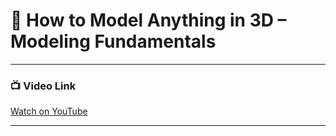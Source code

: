 # 🧰 How to Model Anything in 3D – Modeling Fundamentals
---
### 📺 Video Link
[Watch on YouTube](https://youtu.be/tTfIo_bezqw?si=P9e2k08x4aelORh3)

---
